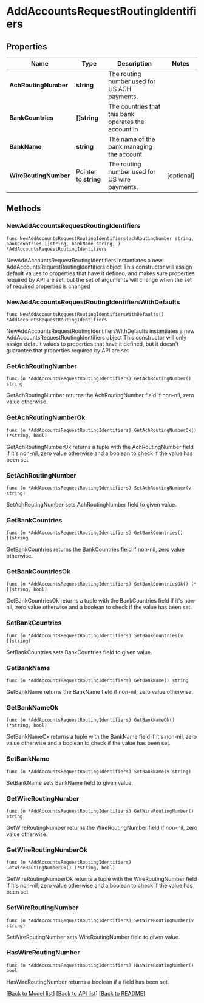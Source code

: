 # AddAccountsRequestRoutingIdentifiers

## Properties

Name | Type | Description | Notes
------------ | ------------- | ------------- | -------------
**AchRoutingNumber** | **string** | The routing number used for US ACH payments.  | 
**BankCountries** | **[]string** | The countries that this bank operates the account in | 
**BankName** | **string** | The name of the bank managing the account | 
**WireRoutingNumber** | Pointer to **string** | The routing number used for US wire payments.  | [optional] 

## Methods

### NewAddAccountsRequestRoutingIdentifiers

`func NewAddAccountsRequestRoutingIdentifiers(achRoutingNumber string, bankCountries []string, bankName string, ) *AddAccountsRequestRoutingIdentifiers`

NewAddAccountsRequestRoutingIdentifiers instantiates a new AddAccountsRequestRoutingIdentifiers object
This constructor will assign default values to properties that have it defined,
and makes sure properties required by API are set, but the set of arguments
will change when the set of required properties is changed

### NewAddAccountsRequestRoutingIdentifiersWithDefaults

`func NewAddAccountsRequestRoutingIdentifiersWithDefaults() *AddAccountsRequestRoutingIdentifiers`

NewAddAccountsRequestRoutingIdentifiersWithDefaults instantiates a new AddAccountsRequestRoutingIdentifiers object
This constructor will only assign default values to properties that have it defined,
but it doesn't guarantee that properties required by API are set

### GetAchRoutingNumber

`func (o *AddAccountsRequestRoutingIdentifiers) GetAchRoutingNumber() string`

GetAchRoutingNumber returns the AchRoutingNumber field if non-nil, zero value otherwise.

### GetAchRoutingNumberOk

`func (o *AddAccountsRequestRoutingIdentifiers) GetAchRoutingNumberOk() (*string, bool)`

GetAchRoutingNumberOk returns a tuple with the AchRoutingNumber field if it's non-nil, zero value otherwise
and a boolean to check if the value has been set.

### SetAchRoutingNumber

`func (o *AddAccountsRequestRoutingIdentifiers) SetAchRoutingNumber(v string)`

SetAchRoutingNumber sets AchRoutingNumber field to given value.


### GetBankCountries

`func (o *AddAccountsRequestRoutingIdentifiers) GetBankCountries() []string`

GetBankCountries returns the BankCountries field if non-nil, zero value otherwise.

### GetBankCountriesOk

`func (o *AddAccountsRequestRoutingIdentifiers) GetBankCountriesOk() (*[]string, bool)`

GetBankCountriesOk returns a tuple with the BankCountries field if it's non-nil, zero value otherwise
and a boolean to check if the value has been set.

### SetBankCountries

`func (o *AddAccountsRequestRoutingIdentifiers) SetBankCountries(v []string)`

SetBankCountries sets BankCountries field to given value.


### GetBankName

`func (o *AddAccountsRequestRoutingIdentifiers) GetBankName() string`

GetBankName returns the BankName field if non-nil, zero value otherwise.

### GetBankNameOk

`func (o *AddAccountsRequestRoutingIdentifiers) GetBankNameOk() (*string, bool)`

GetBankNameOk returns a tuple with the BankName field if it's non-nil, zero value otherwise
and a boolean to check if the value has been set.

### SetBankName

`func (o *AddAccountsRequestRoutingIdentifiers) SetBankName(v string)`

SetBankName sets BankName field to given value.


### GetWireRoutingNumber

`func (o *AddAccountsRequestRoutingIdentifiers) GetWireRoutingNumber() string`

GetWireRoutingNumber returns the WireRoutingNumber field if non-nil, zero value otherwise.

### GetWireRoutingNumberOk

`func (o *AddAccountsRequestRoutingIdentifiers) GetWireRoutingNumberOk() (*string, bool)`

GetWireRoutingNumberOk returns a tuple with the WireRoutingNumber field if it's non-nil, zero value otherwise
and a boolean to check if the value has been set.

### SetWireRoutingNumber

`func (o *AddAccountsRequestRoutingIdentifiers) SetWireRoutingNumber(v string)`

SetWireRoutingNumber sets WireRoutingNumber field to given value.

### HasWireRoutingNumber

`func (o *AddAccountsRequestRoutingIdentifiers) HasWireRoutingNumber() bool`

HasWireRoutingNumber returns a boolean if a field has been set.


[[Back to Model list]](../README.md#documentation-for-models) [[Back to API list]](../README.md#documentation-for-api-endpoints) [[Back to README]](../README.md)


